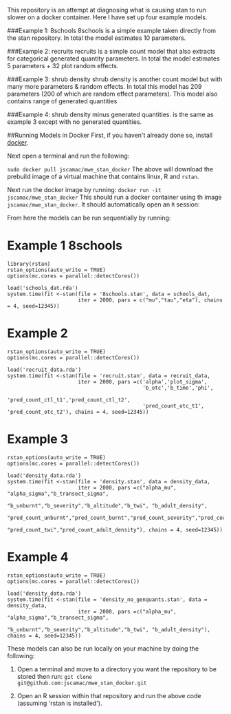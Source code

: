 This repository is an attempt at diagnosing what is causing stan to run slower on a docker container.
Here I have set up four example models.

###Example 1: 8schools
8schools is a simple example taken directly from the stan repository. In total the model estimates 10 parameters.

###Example 2: recruits 
recruits is a simple count model that also extracts for categorical generated quantity parameters. In total the model estimates 5 parameters + 32 plot random effects.

###Example 3: shrub density
shrub density is another count model but with many more parameters & random effects. In total this model has 209 parameters (200 of which are random effect parameters). This model also contains range of generated quantities

###Example 4: shrub density minus generated quantities.
is the same as example 3 except with no generated quantities.

##Running Models in Docker
First, if you haven't already done so, install [docker](https://www.docker.com).

Next open a terminal and run the following:

```sudo docker pull jscamac/mwe_stan_docker```
The above will download the prebuild image of a virtual machine that contains linux, R and `rstan`.

Next run the docker image by running:
```docker run -it jscamac/mwe_stan_docker```
This should run a docker container using th image `jscamac/mwe_stan_docker`. It should automatically open an `R` session:

From here the models can be run sequentially by running:

# Example 1 8schools
```
library(rstan)
rstan_options(auto_write = TRUE)
options(mc.cores = parallel::detectCores())

load('schools_dat.rda')
system.time(fit <-stan(file = '8schools.stan', data = schools_dat, 
                       iter = 2000, pars = c("mu","tau","eta"), chains = 4, seed=12345))

```

# Example 2
```
rstan_options(auto_write = TRUE)
options(mc.cores = parallel::detectCores())

load('recruit_data.rda')
system.time(fit <-stan(file = 'recruit.stan', data = recruit_data, 
                       iter = 2000, pars =c('alpha','plot_sigma',
                                            'b_otc','b_time','phi',
                                            'pred_count_ctl_t1','pred_count_ctl_t2',
                                            'pred_count_otc_t1', 'pred_count_otc_t2'), chains = 4, seed=12345))
```

# Example 3
```
rstan_options(auto_write = TRUE)
options(mc.cores = parallel::detectCores())

load('density_data.rda')
system.time(fit <-stan(file = 'density.stan', data = density_data, 
                       iter = 2000, pars =c("alpha_mu", "alpha_sigma","b_transect_sigma",
                                            "b_unburnt","b_severity","b_altitude","b_twi", "b_adult_density",
                                            "pred_count_unburnt","pred_count_burnt","pred_count_severity","pred_count_altitude",
                                            "pred_count_twi","pred_count_adult_density"), chains = 4, seed=12345))
```

# Example 4

```
rstan_options(auto_write = TRUE)
options(mc.cores = parallel::detectCores())

load('density_data.rda')
system.time(fit <-stan(file = 'density_no_genquants.stan', data = density_data, 
                       iter = 2000, pars =c("alpha_mu", "alpha_sigma","b_transect_sigma",
                                            "b_unburnt","b_severity","b_altitude","b_twi", "b_adult_density"), chains = 4, seed=12345))
```

These models can also be run locally on your machine by doing the following:

1) Open a terminal and move to a directory you want the repository to be stored then run:
```git clone git@github.com:jscamac/mwe_stan_docker.git```

2) Open an R session within that repository and run the above code (assuming 'rstan is installed').
